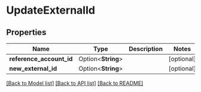 # UpdateExternalId

## Properties

Name | Type | Description | Notes
------------ | ------------- | ------------- | -------------
**reference_account_id** | Option<**String**> |  | [optional]
**new_external_id** | Option<**String**> |  | [optional]

[[Back to Model list]](../README.md#documentation-for-models) [[Back to API list]](../README.md#documentation-for-api-endpoints) [[Back to README]](../README.md)


